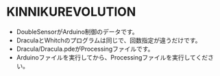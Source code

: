 # KINNIKUREVOLUTION
* DoubleSensorがArduino制御のデータです。
* DraculaとWhitchのプログラムは同じで、回数指定が違うだけです。
* Dracula/Dracula.pdeがProcessingファイルです。
* Arduinoファイルを実行してから、Processingファイルを実行してください。
